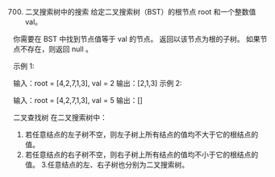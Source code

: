 700. 二叉搜索树中的搜索
给定二叉搜索树（BST）的根节点 root 和一个整数值 val。

你需要在 BST 中找到节点值等于 val 的节点。 返回以该节点为根的子树。 如果节点不存在，则返回 null 。

 

示例 1:



输入：root = [4,2,7,1,3], val = 2
输出：[2,1,3]
示例 2:


输入：root = [4,2,7,1,3], val = 5
输出：[]
 

二叉查找树
在二叉搜索树中：
1. 若任意结点的左子树不空，则左子树上所有结点的值均不大于它的根结点的值。
2. 若任意结点的右子树不空，则右子树上所有结点的值均不小于它的根结点的值。
3.任意结点的左、右子树也分别为二叉搜索树。